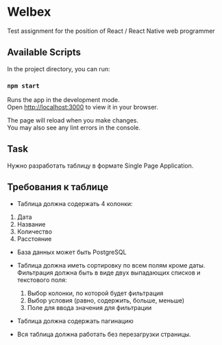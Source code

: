 # Welbex
Test assignment for the position of React / React Native web programmer


## Available Scripts

In the project directory, you can run:

### `npm start`

Runs the app in the development mode.\
Open [http://localhost:3000](http://localhost:3000) to view it in your browser.

The page will reload when you make changes.\
You may also see any lint errors in the console.

## Task
Нужно разработать таблицу в формате Single Page Application.

## Требования к таблице
- Таблица должна содержать 4 колонки:
1. Дата
2. Название
3. Количество
4. Расстояние

- База данных может быть PostgreSQL

- Таблица должна иметь сортировку по всем полям кроме даты. Фильтрация должна быть в виде двух выпадающих списков и текстового поля:
    1. Выбор колонки, по которой будет фильтрация
    2. Выбор условия (равно, содержить, больше, меньше)
    3. Поле для ввода значения для фильтрации

- Таблица должна содержать пагинацию

- Вся таблица должна работать без перезагрузки страницы.


